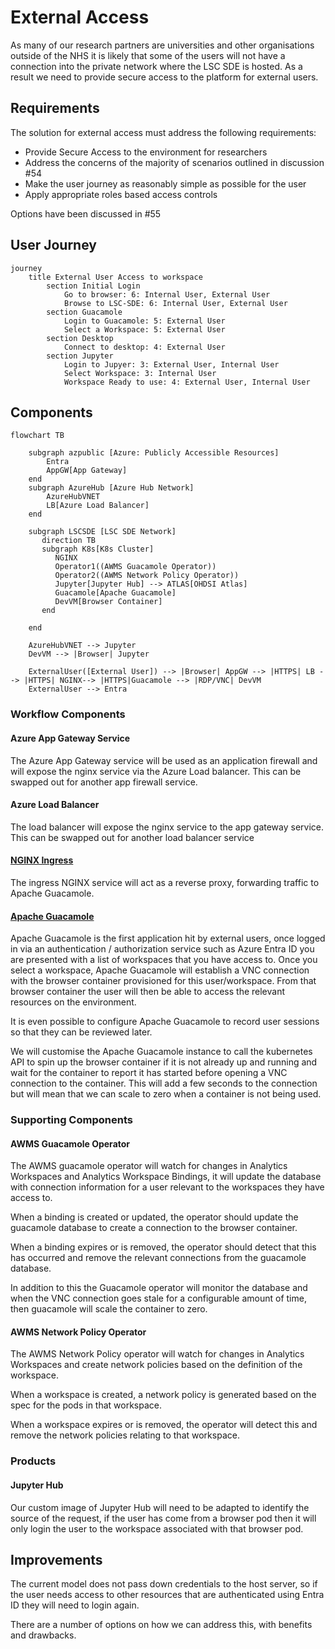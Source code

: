 # External Access
As many of our research partners are universities and other organisations outside of the NHS it is likely that some of the users will not have a connection into the private network where the LSC SDE is hosted. As a result we need to provide secure access to the platform for external users.

## Requirements
The solution for external access must address the following requirements:
* Provide Secure Access to the environment for researchers
* Address the concerns of the majority of scenarios outlined in discussion #54
* Make the user journey as reasonably simple as possible for the user
* Apply appropriate roles based access controls

Options have been discussed in #55

## User Journey
```mermaid
journey
    title External User Access to workspace
        section Initial Login
            Go to browser: 6: Internal User, External User
            Browse to LSC-SDE: 6: Internal User, External User
        section Guacamole
            Login to Guacamole: 5: External User
            Select a Workspace: 5: External User
        section Desktop
            Connect to desktop: 4: External User
        section Jupyter
            Login to Jupyer: 3: External User, Internal User
            Select Workspace: 3: Internal User
            Workspace Ready to use: 4: External User, Internal User
```

## Components
```mermaid
flowchart TB
    
    subgraph azpublic [Azure: Publicly Accessible Resources]
        Entra
        AppGW[App Gateway]
    end
    subgraph AzureHub [Azure Hub Network]
        AzureHubVNET
        LB[Azure Load Balancer]
    end

    subgraph LSCSDE [LSC SDE Network]
       direction TB       
       subgraph K8s[K8s Cluster]
          NGINX
          Operator1((AWMS Guacamole Operator))
          Operator2((AWMS Network Policy Operator))
          Jupyter[Jupyter Hub] --> ATLAS[OHDSI Atlas]
          Guacamole[Apache Guacamole]
          DevVM[Browser Container]
       end

    end

    AzureHubVNET --> Jupyter
    DevVM --> |Browser| Jupyter
    
    ExternalUser([External User]) --> |Browser| AppGW --> |HTTPS| LB --> |HTTPS| NGINX--> |HTTPS|Guacamole --> |RDP/VNC| DevVM
    ExternalUser --> Entra
```

### Workflow Components
#### Azure App Gateway Service
The Azure App Gateway service will be used as an application firewall and will expose the nginx service via the Azure Load balancer. This can be swapped out for another app firewall service.

#### Azure Load Balancer
The load balancer will expose the nginx service to the app gateway service. This can be swapped out for another load balancer service

#### [NGINX Ingress](./Components/Nginx.md)
The ingress NGINX service will act as a reverse proxy, forwarding traffic to Apache Guacamole.

#### [Apache Guacamole](./Components/Apache-Guacamole.md)
Apache Guacamole is the first application hit by external users, once logged in via an authentication / authorization service such as Azure Entra ID you are presented with a list of workspaces that you have access to. Once you select a workspace, Apache Guacamole will establish a VNC connection with the browser container provisioned for this user/workspace. From that browser container the user will then be able to access the relevant resources on the environment.  

It is even possible to configure Apache Guacamole to record user sessions so that they can be reviewed later.

We will customise the Apache Guacamole instance to call the kubernetes API to spin up the browser container if it is not already up and running and wait for the container to report it has started before opening a VNC connection to the container. This will add a few seconds to the connection but will mean that we can scale to zero when a container is not being used.

### Supporting Components
#### AWMS Guacamole Operator
The AWMS guacamole operator will watch for changes in Analytics Workspaces and Analytics Workspace Bindings, it will update the database with connection information for a user relevant to the workspaces they have access to.

When a binding is created or updated, the operator should update the guacamole database to create a connection to the browser container.

When a binding expires or is removed, the operator should detect that this has occurred and remove the relevant connections from the guacamole database.

In addition to this the Guacamole operator will monitor the database and when the VNC connection goes stale for a configurable amount of time, then guacamole will scale the container to zero.

#### AWMS Network Policy Operator
The AWMS Network Policy operator will watch for changes in  Analytics Workspaces and create network policies based on the definition of the workspace.

When a workspace is created, a network policy is generated based on the spec for the pods in that workspace.

When a workspace expires or is removed, the operator will detect this and remove the network policies relating to that workspace.

### Products
#### Jupyter Hub
Our custom image of Jupyter Hub will need to be adapted to identify the source of the request, if the user has come from a browser pod then it will only login the user to the workspace associated with that browser pod. 

## Improvements
The current model does not pass down credentials to the host server, so if the user needs access to other resources that are authenticated using Entra ID they will need to login again.

There are a number of options on how we can address this, with benefits and drawbacks.